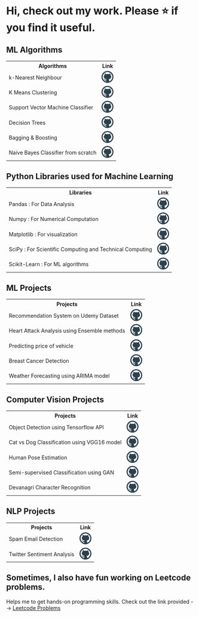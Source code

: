 # Hi, check out my work. Please ⭐ if you find it useful.


## ML Algorithms

<table>
<tr>
  <th> Algorithms </th>
  <th> Link </th>
</tr>
<tr>
  <td> k-Nearest Neighbour </td>
  <td> <a href="https://github.com/AayushSaxena08/kNN_Classifier"><img src="https://raw.githubusercontent.com/aayushsaxena08/my_repos/main/github.png"></a></td>
</tr>
<tr>
  <td> K Means Clustering </td>
  <td> <a href="https://github.com/AayushSaxena08/KMeans_Clustering_Implementation"><img alt="Link" src="https://raw.githubusercontent.com/aayushsaxena08/my_repos/main/github.png"></a></td>
</tr>
<tr>
  <td> Support Vector Machine Classifier </td>
  <td> <a href="https://github.com/AayushSaxena08/SVM_Classifier"><img src="https://raw.githubusercontent.com/aayushsaxena08/my_repos/main/github.png"></a>
</tr>
<tr>
  <td> Decision Trees </td>
  <td> <a href="https://github.com/AayushSaxena08/Decision_Tree_Implementation"><img src="https://raw.githubusercontent.com/aayushsaxena08/my_repos/main/github.png"></a></td>
</tr>
<tr>
  <td> Bagging & Boosting </td>
  <td> <a href="https://github.com/AayushSaxena08/Bagging_vs_Boosting"><img src="https://raw.githubusercontent.com/aayushsaxena08/my_repos/main/github.png"></a></td>
</tr>
<tr>
  <td> Naive Bayes Classifier from scratch </td>
  <td> <a href="https://github.com/AayushSaxena08/Naive_Bayes_Classifier"><img src="https://raw.githubusercontent.com/aayushsaxena08/my_repos/main/github.png"></a></td>
</tr>
</table>

## Python Libraries used for Machine Learning

<table>
  <tr>
    <th> Libraries </th>
    <th> Link </th>
  </tr>
  <tr>
    <td> Pandas : For Data Analysis </td>
    <td> <a href="https://github.com/AayushSaxena08/Pandas_implementation_with_Python"><img src="https://raw.githubusercontent.com/aayushsaxena08/my_repos/main/github.png"></a></td>
  </tr>
  <tr>
    <td> Numpy : For Numerical Computation </td>
    <td> <a href="https://github.com/AayushSaxena08/Numpy_Implementation_with_Python"><img src="https://raw.githubusercontent.com/aayushsaxena08/my_repos/main/github.png"></a></td>
  </tr>
  <tr>
    <td> Matplotlib : For visualization </td>
    <td> <a href="https://github.com/AayushSaxena08/Matplotlib_tutorial_for_beginners"><img src="https://raw.githubusercontent.com/aayushsaxena08/my_repos/main/github.png"></a></td>
  </tr>
  <tr>
    <td> SciPy : For Scientific Computing and Technical Computing </td>
    <td> <a href="https://github.com/AayushSaxena08/SciPy_Library_with_Python"><img src="https://raw.githubusercontent.com/aayushsaxena08/my_repos/main/github.png"></a></td>
  </tr>
  <tr>
    <td> Scikit-Learn : For ML algorithms </td>
    <td> <a href="https://github.com/AayushSaxena08/Scikit_Learn_with_Python"><img src="https://raw.githubusercontent.com/aayushsaxena08/my_repos/main/github.png"></a></td>
  </tr>
</table>

## ML Projects 

<table>
<tr>
  <th> Projects </th>
  <th> Link </th>
</tr> 
<tr>
  <td> Recommendation System on Udemy Dataset </td>
  <td> <a href="https://github.com/AayushSaxena08/Recommendation_System"><img src="https://raw.githubusercontent.com/aayushsaxena08/my_repos/main/github.png"></a></td>
</tr>
<tr>
  <td> Heart Attack Analysis using Ensemble methods </td>
  <td> <a href="https://github.com/AayushSaxena08/Heart-Attack-Analysis-And-Prediction"><img src="https://raw.githubusercontent.com/aayushsaxena08/my_repos/main/github.png"></a></td>
</tr>
<tr>
  <td> Predicting price of vehicle </td>
  <td> <a href="https://github.com/AayushSaxena08/Vehicle-Detection"><img src="https://raw.githubusercontent.com/aayushsaxena08/my_repos/main/github.png"></a></td>
</tr>
<tr> 
  <td> Breast Cancer Detection </td>
  <td> <a href="https://github.com/AayushSaxena08/Breast-Cancer-Detection/tree/main"><img src="https://raw.githubusercontent.com/aayushsaxena08/my_repos/main/github.png"></a></td>
</tr>
<tr>
  <td> Weather Forecasting using ARIMA model </td>
  <td> <a href="https://github.com/AayushSaxena08/Weather_Forecasting_with_Python"><img src="https://raw.githubusercontent.com/aayushsaxena08/my_repos/main/github.png"></a></td>
</tr>
</table>

## Computer Vision Projects 

<table>
<tr>
  <th> Projects </th>
  <th> Link </th>
</tr>
<tr>
  <td> Object Detection using Tensorflow API </td>
  <td> <a href="https://github.com/AayushSaxena08/Tensorflow-2-Object-Detection-API"><img src="https://raw.githubusercontent.com/aayushsaxena08/my_repos/main/github.png"></a></td>
</tr>
<tr>
  <td> Cat vs Dog Classification using VGG16 model </td>
  <td> <a href="https://github.com/AayushSaxena08/Image_Classification_using_Transfer_Learning"><img src="https://raw.githubusercontent.com/aayushsaxena08/my_repos/main/github.png"></a></td>
</tr>
<tr>
  <td> Human Pose Estimation </td>
  <td> <a href="https://github.com/AayushSaxena08/Human_pose_estimation"><img src="https://raw.githubusercontent.com/aayushsaxena08/my_repos/main/github.png"></a></td>
</tr>
<tr>
  <td> Semi-supervised Classification using GAN </td>
  <td> <a href="https://github.com/AayushSaxena08/Semi_supervised_Learning_For_Malenoma_Detection"><img src="https://raw.githubusercontent.com/aayushsaxena08/my_repos/main/github.png"></a></td>
</tr>
<tr>
  <td> Devanagri Character Recognition </td>
  <td> <a href="https://github.com/AayushSaxena08/Devanagri_Character_Recognition"><img src="https://raw.githubusercontent.com/aayushsaxena08/my_repos/main/github.png"></a></td>
</tr>
</table>

## NLP Projects 

<table>
  <tr>
  <th> Projects </th>
  <th> Link </th>
</tr>
<tr>
  <td> Spam Email Detection </td>
  <td> <a href="https://github.com/AayushSaxena08/Spam_Email_Detection"><img src="https://raw.githubusercontent.com/aayushsaxena08/my_repos/main/github.png"></a>
</tr>
<tr>
  <td> Twitter Sentiment Analysis </td>
  <td> <a href="https://github.com/AayushSaxena08/Twitter_Sentiment_Analysis"><img src="https://raw.githubusercontent.com/aayushsaxena08/my_repos/main/github.png"></a></td>
</tr>
</table>


## Sometimes, I also have fun working on Leetcode problems.

Helps me to get hands-on programming skills. Check out the link provided --> <a href="https://github.com/AayushSaxena08/Leetcode_Practice"> Leetcode Problems </a>
